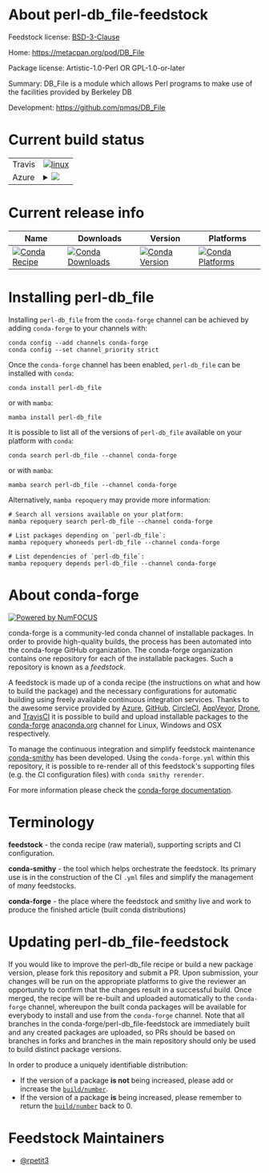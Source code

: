 About perl-db_file-feedstock
============================

Feedstock license: [BSD-3-Clause](https://github.com/conda-forge/perl-db_file-feedstock/blob/main/LICENSE.txt)

Home: https://metacpan.org/pod/DB_File

Package license: Artistic-1.0-Perl OR GPL-1.0-or-later

Summary: DB_File is a module which allows Perl programs to make use of the facilities provided by Berkeley DB

Development: https://github.com/pmqs/DB_File

Current build status
====================


<table><tr>
    <td>Travis</td>
    <td>
      <a href="https://app.travis-ci.com/conda-forge/perl-db_file-feedstock">
        <img alt="linux" src="https://img.shields.io/travis/com/conda-forge/perl-db_file-feedstock/main.svg?label=Linux">
      </a>
    </td>
  </tr>
    
  <tr>
    <td>Azure</td>
    <td>
      <details>
        <summary>
          <a href="https://dev.azure.com/conda-forge/feedstock-builds/_build/latest?definitionId=12259&branchName=main">
            <img src="https://dev.azure.com/conda-forge/feedstock-builds/_apis/build/status/perl-db_file-feedstock?branchName=main">
          </a>
        </summary>
        <table>
          <thead><tr><th>Variant</th><th>Status</th></tr></thead>
          <tbody><tr>
              <td>linux_64</td>
              <td>
                <a href="https://dev.azure.com/conda-forge/feedstock-builds/_build/latest?definitionId=12259&branchName=main">
                  <img src="https://dev.azure.com/conda-forge/feedstock-builds/_apis/build/status/perl-db_file-feedstock?branchName=main&jobName=linux&configuration=linux%20linux_64_" alt="variant">
                </a>
              </td>
            </tr><tr>
              <td>linux_aarch64</td>
              <td>
                <a href="https://dev.azure.com/conda-forge/feedstock-builds/_build/latest?definitionId=12259&branchName=main">
                  <img src="https://dev.azure.com/conda-forge/feedstock-builds/_apis/build/status/perl-db_file-feedstock?branchName=main&jobName=linux&configuration=linux%20linux_aarch64_" alt="variant">
                </a>
              </td>
            </tr><tr>
              <td>linux_ppc64le</td>
              <td>
                <a href="https://dev.azure.com/conda-forge/feedstock-builds/_build/latest?definitionId=12259&branchName=main">
                  <img src="https://dev.azure.com/conda-forge/feedstock-builds/_apis/build/status/perl-db_file-feedstock?branchName=main&jobName=linux&configuration=linux%20linux_ppc64le_" alt="variant">
                </a>
              </td>
            </tr><tr>
              <td>osx_64</td>
              <td>
                <a href="https://dev.azure.com/conda-forge/feedstock-builds/_build/latest?definitionId=12259&branchName=main">
                  <img src="https://dev.azure.com/conda-forge/feedstock-builds/_apis/build/status/perl-db_file-feedstock?branchName=main&jobName=osx&configuration=osx%20osx_64_" alt="variant">
                </a>
              </td>
            </tr>
          </tbody>
        </table>
      </details>
    </td>
  </tr>
</table>

Current release info
====================

| Name | Downloads | Version | Platforms |
| --- | --- | --- | --- |
| [![Conda Recipe](https://img.shields.io/badge/recipe-perl--db_file-green.svg)](https://anaconda.org/conda-forge/perl-db_file) | [![Conda Downloads](https://img.shields.io/conda/dn/conda-forge/perl-db_file.svg)](https://anaconda.org/conda-forge/perl-db_file) | [![Conda Version](https://img.shields.io/conda/vn/conda-forge/perl-db_file.svg)](https://anaconda.org/conda-forge/perl-db_file) | [![Conda Platforms](https://img.shields.io/conda/pn/conda-forge/perl-db_file.svg)](https://anaconda.org/conda-forge/perl-db_file) |

Installing perl-db_file
=======================

Installing `perl-db_file` from the `conda-forge` channel can be achieved by adding `conda-forge` to your channels with:

```
conda config --add channels conda-forge
conda config --set channel_priority strict
```

Once the `conda-forge` channel has been enabled, `perl-db_file` can be installed with `conda`:

```
conda install perl-db_file
```

or with `mamba`:

```
mamba install perl-db_file
```

It is possible to list all of the versions of `perl-db_file` available on your platform with `conda`:

```
conda search perl-db_file --channel conda-forge
```

or with `mamba`:

```
mamba search perl-db_file --channel conda-forge
```

Alternatively, `mamba repoquery` may provide more information:

```
# Search all versions available on your platform:
mamba repoquery search perl-db_file --channel conda-forge

# List packages depending on `perl-db_file`:
mamba repoquery whoneeds perl-db_file --channel conda-forge

# List dependencies of `perl-db_file`:
mamba repoquery depends perl-db_file --channel conda-forge
```


About conda-forge
=================

[![Powered by
NumFOCUS](https://img.shields.io/badge/powered%20by-NumFOCUS-orange.svg?style=flat&colorA=E1523D&colorB=007D8A)](https://numfocus.org)

conda-forge is a community-led conda channel of installable packages.
In order to provide high-quality builds, the process has been automated into the
conda-forge GitHub organization. The conda-forge organization contains one repository
for each of the installable packages. Such a repository is known as a *feedstock*.

A feedstock is made up of a conda recipe (the instructions on what and how to build
the package) and the necessary configurations for automatic building using freely
available continuous integration services. Thanks to the awesome service provided by
[Azure](https://azure.microsoft.com/en-us/services/devops/), [GitHub](https://github.com/),
[CircleCI](https://circleci.com/), [AppVeyor](https://www.appveyor.com/),
[Drone](https://cloud.drone.io/welcome), and [TravisCI](https://travis-ci.com/)
it is possible to build and upload installable packages to the
[conda-forge](https://anaconda.org/conda-forge) [anaconda.org](https://anaconda.org/)
channel for Linux, Windows and OSX respectively.

To manage the continuous integration and simplify feedstock maintenance
[conda-smithy](https://github.com/conda-forge/conda-smithy) has been developed.
Using the ``conda-forge.yml`` within this repository, it is possible to re-render all of
this feedstock's supporting files (e.g. the CI configuration files) with ``conda smithy rerender``.

For more information please check the [conda-forge documentation](https://conda-forge.org/docs/).

Terminology
===========

**feedstock** - the conda recipe (raw material), supporting scripts and CI configuration.

**conda-smithy** - the tool which helps orchestrate the feedstock.
                   Its primary use is in the construction of the CI ``.yml`` files
                   and simplify the management of *many* feedstocks.

**conda-forge** - the place where the feedstock and smithy live and work to
                  produce the finished article (built conda distributions)


Updating perl-db_file-feedstock
===============================

If you would like to improve the perl-db_file recipe or build a new
package version, please fork this repository and submit a PR. Upon submission,
your changes will be run on the appropriate platforms to give the reviewer an
opportunity to confirm that the changes result in a successful build. Once
merged, the recipe will be re-built and uploaded automatically to the
`conda-forge` channel, whereupon the built conda packages will be available for
everybody to install and use from the `conda-forge` channel.
Note that all branches in the conda-forge/perl-db_file-feedstock are
immediately built and any created packages are uploaded, so PRs should be based
on branches in forks and branches in the main repository should only be used to
build distinct package versions.

In order to produce a uniquely identifiable distribution:
 * If the version of a package **is not** being increased, please add or increase
   the [``build/number``](https://docs.conda.io/projects/conda-build/en/latest/resources/define-metadata.html#build-number-and-string).
 * If the version of a package **is** being increased, please remember to return
   the [``build/number``](https://docs.conda.io/projects/conda-build/en/latest/resources/define-metadata.html#build-number-and-string)
   back to 0.

Feedstock Maintainers
=====================

* [@rpetit3](https://github.com/rpetit3/)

